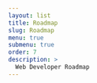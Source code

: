 ```yaml
---
layout: list
title: Roadmap
slug: Roadmap
menu: true
submenu: true
order: 7
description: >
  Web Developer Roadmap
---
```

